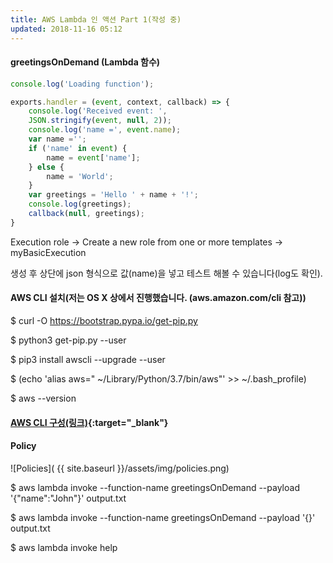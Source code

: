 ```yaml
---
title: AWS Lambda 인 액션 Part 1(작성 중)
updated: 2018-11-16 05:12
---
```


#### greetingsOnDemand (Lambda 함수)
```javascript
console.log('Loading function');

exports.handler = (event, context, callback) => {
    console.log('Received event: ',
    JSON.stringify(event, null, 2));
    console.log('name =', event.name);
    var name ='';
    if ('name' in event) {
        name = event['name'];
    } else {
        name = 'World';
    }
    var greetings = 'Hello ' + name + '!';
    console.log(greetings);
    callback(null, greetings);
}
```

Execution role -> Create a new role from one or more templates -> myBasicExecution

생성 후 상단에 json 형식으로 값(name)을 넣고 테스트 해볼 수 있습니다(log도 확인).
<div class="divider"></div>

#### AWS CLI 설치(저는 OS X 상에서 진행했습니다. (aws.amazon.com/cli 참고))

$ curl -O https://bootstrap.pypa.io/get-pip.py

$ python3 get-pip.py --user

$ pip3 install awscli --upgrade --user

$ (echo 'alias aws=" ~/Library/Python/3.7/bin/aws"' >> ~/.bash_profile)

$ aws --version
<div class="divider"></div>

#### [AWS CLI 구성(링크)](https://docs.aws.amazon.com/ko_kr/cli/latest/userguide/cli-chap-getting-started.html?shortFooter=true){:target="_blank"}


#### Policy
![Policies]( {{ site.baseurl }}/assets/img/policies.png)

$ aws lambda invoke --function-name greetingsOnDemand --payload '{"name":"John"}' output.txt

$ aws lambda invoke --function-name greetingsOnDemand --payload '{}' output.txt

$ aws lambda invoke help

